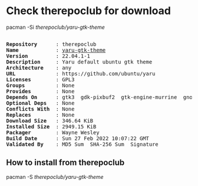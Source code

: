 # Check therepoclub for download

pacman -Si *therepoclub/yaru-gtk-theme*

<div class="highlight"><pre class="highlight"><text>
<b>Repository</b>      : therepoclub
<b>Name</b>            : <a href="../../x86_64/yaru-gtk-theme-22.04.1-1-any.pkg.tar.zst">yaru-gtk-theme</a>
<b>Version</b>         : 22.04.1-1
<b>Description</b>     : Yaru default ubuntu gtk theme
<b>Architecture</b>    : any
<b>URL</b>             : https://github.com/ubuntu/yaru
<b>Licenses</b>        : GPL3
<b>Groups</b>          : None
<b>Provides</b>        : None
<b>Depends On</b>      : gtk3  gdk-pixbuf2  gtk-engine-murrine  gnome-themes-extra
<b>Optional Deps</b>   : None
<b>Conflicts With</b>  : None
<b>Replaces</b>        : None
<b>Download Size</b>   : 346.64 KiB
<b>Installed Size</b>  : 2949.15 KiB
<b>Packager</b>        : Wayne Wesley <wayne6324@gmail.com>
<b>Build Date</b>      : Sun 27 Feb 2022 10:07:22 GMT
<b>Validated By</b>    : MD5 Sum  SHA-256 Sum  Signature
</text></pre></div>

## How to install from therepoclub

pacman -S *therepoclub/yaru-gtk-theme*
